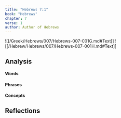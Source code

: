 ```yaml
---
title: "Hebrews 7:1"
book: "Hebrews"
chapter: 7
verse: 1
author: Author of Hebrews
---
```

![[/Greek/Hebrews/007/Hebrews-007-001G.md#Text]]
![[/Hebrew/Hebrews/007/Hebrews-007-001H.md#Text]]

## Analysis

#### Words

#### Phrases

#### Concepts

## Reflections
